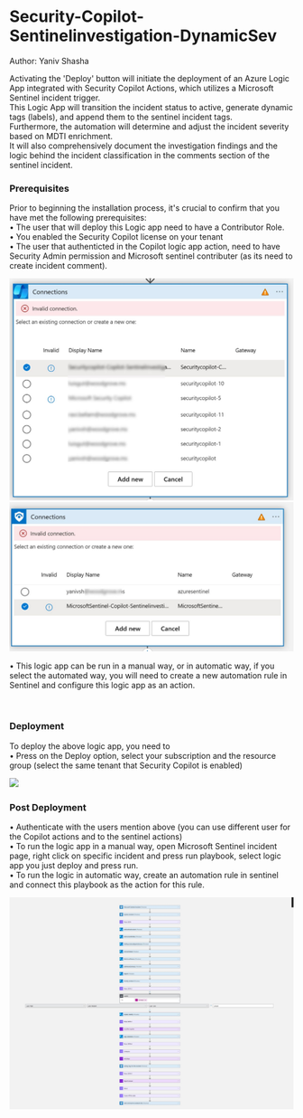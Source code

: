 # Security-Copilot-Sentinelinvestigation-DynamicSev
Author: Yaniv Shasha





Activating the 'Deploy' button will initiate the deployment of an Azure Logic App integrated with Security Copilot Actions, which utilizes a Microsoft Sentinel incident trigger. <br>
This Logic App will transition the incident status to active, generate dynamic tags (labels), and append them to the sentinel incident tags.  <br>
Furthermore, the automation will determine and adjust the incident severity based on MDTI enrichment.  <br>
It will also comprehensively document the investigation findings and the logic behind the incident classification in the comments section of the sentinel incident. <br>


### Prerequisites

Prior to beginning the installation process, it's crucial to confirm that you have met the following prerequisites: <br>
• The user that will deploy this Logic app need to have a Contributor Role.<br>
• You enabled the Security Copilot license on your tenant <br>
• The user that authenticted in the Copilot logic app action, need to have Security Admin permission and Microsoft sentinel contributer (as its need to create incident comment).<br>

<img src="https://github.com/Yaniv-Shasha/SecurityCopilot/blob/00853308e8949cc7279640aa9743759f586bb190/Playbooks/Copilot-Sentinel_investigation-DynamicSev/images/copilot_auth.jpg"/>

<br>

<img src="https://github.com/Yaniv-Shasha/SecurityCopilot/blob/00853308e8949cc7279640aa9743759f586bb190/Playbooks/Copilot-Sentinel_investigation-DynamicSev/images/Sentinel_auth.jpg"/>

<br>

• This logic app can be run in a manual way, or in automatic way, if you select the automated way, you will need to create a new automation rule in Sentinel and configure this logic app as an action.<br>


<br>

### Deployment 

To deploy the above logic app, you need to<br>
•   Press on the Deploy option, select your subscription and the resource group (select the same tenant that Security Copilot is enabled)<br>

<a href="https://portal.azure.com/#create/Microsoft.Template/uri/https%3A%2F%2Fraw.githubusercontent.com%2FAzure%2FSecurity-Copilot%2Fmain%2FLogic%2520Apps%2FCopilot-Sentinel_investigation-DynamicSev%2Fazuredeploy.json" target="_blank">
<img src="https://aka.ms/deploytoazurebutton"/>
</a>
<br>

### Post Deployment

•   Authenticate with the users mention above (you can use different user for the Copilot actions and to the sentinel actions)<br>
•   To run the logic app in a manual way, open Microsoft Sentinel incident page, right click on specific incident and press run playbook, select logic app you just deploy and press run.<br>
•   To run the logic in automatic way, create an automation rule in sentinel and connect this playbook as the action for this rule.<br>


<img src="https://github.com/Yaniv-Shasha/SecurityCopilot/blob/ccbd305c539800eea2a1f7c1a0905aff954e2e25/Playbooks/Copilot-Sentinel_investigation-DynamicSev/images/full_logic_app.jpg"/>


